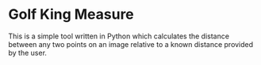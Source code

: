 # Golf King Measure
This is a simple tool written in Python which calculates the distance between any two points on an image relative to a known distance provided by the user.
